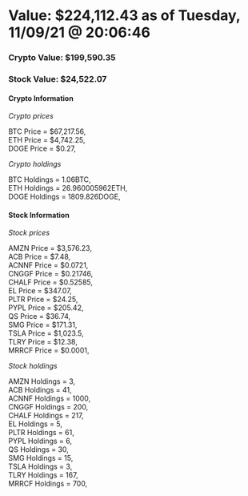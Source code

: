 # Value: $224,112.43 as of Tuesday, 11/09/21 @ 20:06:46 

### Crypto Value: $199,590.35

### Stock Value: $24,522.07

#### Crypto Information 
*Crypto prices* 

BTC Price = $67,217.56,  
ETH Price = $4,742.25,  
DOGE Price = $0.27,  


*Crypto holdings* 

BTC Holdings = 1.06BTC,  
ETH Holdings = 26.960005962ETH,  
DOGE Holdings = 1809.826DOGE,  


#### Stock Information 

*Stock prices* 

AMZN Price = $3,576.23,  
ACB Price = $7.48,  
ACNNF Price = $0.0721,  
CNGGF Price = $0.21746,  
CHALF Price = $0.52585,  
EL Price = $347.07,  
PLTR Price = $24.25,  
PYPL Price = $205.42,  
QS Price = $36.74,  
SMG Price = $171.31,  
TSLA Price = $1,023.5,  
TLRY Price = $12.38,  
MRRCF Price = $0.0001,  


*Stock holdings* 

AMZN Holdings = 3,  
ACB Holdings = 41,  
ACNNF Holdings = 1000,  
CNGGF Holdings = 200,  
CHALF Holdings = 217,  
EL Holdings = 5,  
PLTR Holdings = 61,  
PYPL Holdings = 6,  
QS Holdings = 30,  
SMG Holdings = 15,  
TSLA Holdings = 3,  
TLRY Holdings = 167,  
MRRCF Holdings = 700,  


